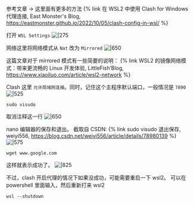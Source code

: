 参考文章 -> 这里面有更多的方法
{% link 在 WSL2 中使用 Clash for Windows 代理连接, East Monster's Blog, https://eastmonster.github.io/2022/10/05/clash-config-in-wsl/ %}

打开 `WSL Settings`
![|275](https://typora-birdy.oss-cn-guangzhou.aliyuncs.com/20250218233845005.png)

网络这里将网络模式从 `Nat` 改为 ` Mirrored `
![|650](https://typora-birdy.oss-cn-guangzhou.aliyuncs.com/20250218234446509.png)

这篇文章对于 mirrored 模式有一些简要的说明：
{% link WSL2 的镜像网络模式：带来更流畅的 Linux 开发体验, LittleFish’Blog, https://www.xiaoiluo.com/article/wsl2-network %}

Clash 这里 `允许局域网连接`。同时，记住这个主程序默认端口，一般情况是 `7890`
![|525](https://typora-birdy.oss-cn-guangzhou.aliyuncs.com/20250218234536043.png)


```shell
sudo visudo
```

取消注释这一行
![|650](https://typora-birdy.oss-cn-guangzhou.aliyuncs.com/20250218235458097.png)

nano 编辑器的保存和退出。
截取自 CSDN:
{% link sudo visudo 退出保存, weiyi556, https://blog.csdn.net/weiyi556/article/details/78980139 %}
![|575](https://typora-birdy.oss-cn-guangzhou.aliyuncs.com/20250218235813783.png)


```shell
wget www.google.com 
```

这样就表示成功了。
![|825](https://typora-birdy.oss-cn-guangzhou.aliyuncs.com/20250219000153282.png)

不过，clash 开启代理的情况下如果没成功，可能需要重启一下 wsl2。
可以在 powershell 里面输入，然后重新打来 wsl2
```shell
wsl --shutdown
```